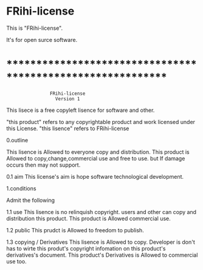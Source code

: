 # FRihi-license
This is "FRihi-license".

It's for open surce software.

# ***********************************************************
  
                    FRihi-license
                      Version 1
                      
This lisece is a free copyleft lisence for software and other.


"this product" refers to any copyrightable product and work licensed under this License.
"this lisence" refers to FRihi-license

0.outline

 This lisence is Allowed to everyone copy and distribution.
This product is Allowed to copy,change,commercial use and free to use.
but If damage occurs then may not support.

 0.1 aim
  This license's aim is hope software technological development.
 
1.conditions

 Admit the following

 1.1 use
  This lisence is no relinquish copyright.
 users and other can copy and distribution this product.
 This product is Allowed commercial use.

 1.2 public
  This prudct is Allowed to freedom to publish.
 
 1.3 copying / Derivatives
  This lisence is Allowed to copy.
 Developer is don't has to wirte this produt's copyright infomation on this product's derivatives's document.
 This product's Derivatives is Allowed to commercial use too.
 
